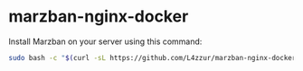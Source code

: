 # marzban-nginx-docker

Install Marzban on your server using this command:
```bash
sudo bash -c "$(curl -sL https://github.com/L4zzur/marzban-nginx-docker/raw/main/install.sh)"
```
